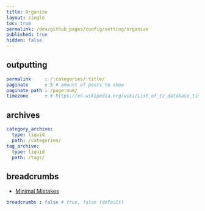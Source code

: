 ```yaml
---
title: Organize
layout: single
toc: true
permalink: /dev/github_pages/config/setting/organize
published: true
hidden: false
---
```




## outputting

```yml
permalink     : /:categories/:title/
paginate      : 5 # amount of posts to show
paginate_path : /page:num/
timezone      : # https://en.wikipedia.org/wiki/List_of_tz_database_time_zones
```



## archives

```yml
category_archive:
  type: liquid
  path: /categories/
tag_archive:
  type: liquid
  path: /tags/
```



## breadcrumbs
  
- [Minimal Mistakes](https://mmistakes.github.io/minimal-mistakes/docs/navigation/#breadcrumbs-beta)

```yml
breadcrumbs : false # true, false (default)
```
